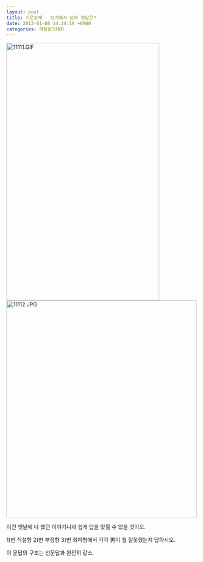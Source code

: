 ```yaml
---
layout: post
title: 쉬운문제 - 보기에서 남의 정답은?
date: 2013-01-08 14:24:19 +0900
categories: 깨달음의대화
---
```

 
<img alt="11111.GIF" src="assets/attach/images/198/766/311/11111.GIF" width="401" height="675" /> 







 <img alt="11112.JPG" src="assets/attach/images/198/766/311/11112.JPG" width="500" height="569" />





이건 옛날에 다 했던 이야기니까 쉽게 답을 맞힐 수 있을 것이오.

1)번 직설형 2)번 부정형 3)번 회피형에서 각각 男이 뭘 잘못했는지 답하시오. 



이 문답의 구조는 선문답과 완전히 같소.
